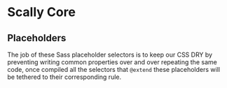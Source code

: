 ﻿# Scally Core

## Placeholders

The job of these Sass placeholder selectors is to keep our CSS DRY by preventing writing common properties over and over repeating the same code, once compiled all the selectors that `@extend` these placeholders will be tethered to their corresponding rule.